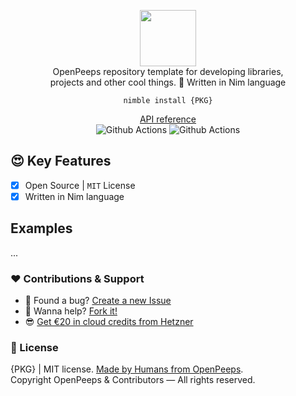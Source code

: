 <p align="center">
  <img src="https://github.com/openpeeps/PKG/blob/main/.github/logo.png" width="90px"><br>
  OpenPeeps repository template for developing libraries,<br>projects and other cool things. 👑 Written in Nim language
</p>

<p align="center">
  <code>nimble install {PKG}</code>
</p>

<p align="center">
  <a href="https://github.com/">API reference</a><br>
  <img src="https://github.com/openpeeps/pistachio/workflows/test/badge.svg" alt="Github Actions">  <img src="https://github.com/openpeeps/pistachio/workflows/docs/badge.svg" alt="Github Actions">
</p>

## 😍 Key Features
- [x] Open Source | `MIT` License
- [x] Written in Nim language

## Examples
...

### ❤ Contributions & Support
- 🐛 Found a bug? [Create a new Issue](/issues)
- 👋 Wanna help? [Fork it!](/fork)
- 😎 [Get €20 in cloud credits from Hetzner](https://hetzner.cloud/?ref=Hm0mYGM9NxZ4)

### 🎩 License
{PKG} | MIT license. [Made by Humans from OpenPeeps](https://github.com/openpeeps).<br>
Copyright OpenPeeps & Contributors &mdash; All rights reserved.
